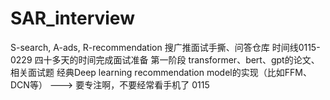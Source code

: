 # SAR_interview
S-search, A-ads, R-recommendation 搜广推面试手撕、问答仓库
时间线0115-0229 四十多天的时间完成面试准备
第一阶段
transformer、bert、gpt的论文、相关面试题
经典Deep learning recommendation model的实现（比如FFM、DCN等）
---> 要专注啊，不要经常看手机了 0115